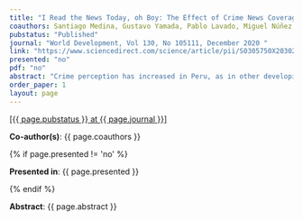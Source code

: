 ```yaml
---
title: "I Read the News Today, oh Boy: The Effect of Crime News Coverage on Crime Perception"
coauthors: Santiago Medina, Gustavo Yamada, Pablo Lavado, Miguel Núñez, Hugo Alatrista, Juandiego Morzán
pubstatus: "Published"
journal: "World Development, Vol 130, No 105111, December 2020 "
link: "https://www.sciencedirect.com/science/article/pii/S0305750X20302382?dgcid=coauthor"
presented: "no"
pdf: "no"
abstract: "Crime perception has increased in Peru, as in other developing and developed countries, in spite of the reduction in crime victimization figures. Our hypothesis is that the news industry is partially responsible for such opposing trends. As Peruvians are great consumers of written news, we focus on the written press. Using a unique database of written news, we georeference the location of each reported crime to identify short-term deviations from trend in the coverage of crime news at the province level and estimate their effect on crime perception. We measure coverage as the area an article occupies in cm2. We find that a spike of negative crime news increases people’s perception about the probability of being a crime victim. The effect of positive news is opposite. However, the effect per cm2 of negative news is almost three times larger than the effect of positive news in absolute value, signaling a potential asymmetry in the revision of people’s expectations. The effect of the written press is stronger for men and non-victims. Moreover, perception changes are mostly driven by increases in the fear of house and car theft and common street crime, rather than more violent crimes like kidnapping or sexual abuse. Finally, we delve into the possible consequences of worsening the mismatch between crime perception and crime victimization."
order_paper: 1
layout: page
---
```

<a href="{{ page.link }}" target="_blank"> [{{ page.pubstatus }} at {{ page.journal }}] </a>
<p><b>Co-author(s)</b>: {{ page.coauthors }} </p>
{% if page.presented != 'no' %}
<p><b>Presented in</b>: {{ page.presented }} </p>
{% endif %}

<div class ="text"><p><b>Abstract</b>: {{ page.abstract }} </p></div>

